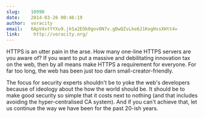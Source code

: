 ```yaml
---
slug:    10990
date:    2014-03-26 00:46:19
author:  voracity
email:   6ApV4xtYYXu9.jkSa2EOk0gov8N7v.gDwQZvLke6J1KogHxsXHtt4=
link:     http://voracity.org/
---
```


HTTPS is an utter pain in the arse. How many one-line HTTPS servers
are you aware of? If you want to put a massive and debilitating
innovation tax on the web, then by all means make HTTPS a requirement
for everyone. For far too long, the web has been just too darn
small-creator-friendly.

The focus for security experts shouldn't be to yoke the web's
developers because of ideology about the how the world should be. It
should be to make good security so simple that it costs next to
nothing (and that includes avoiding the hyper-centralised CA
system). And if you can't achieve that, let us continue the way we
have been for the past 20-ish years.
